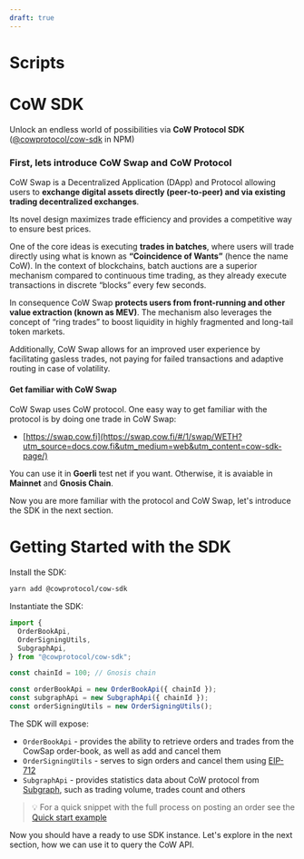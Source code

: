 ```yaml
---
draft: true
---
```


# Scripts


# CoW SDK

Unlock an endless world of possibilities via **CoW Protocol SDK** ([@cowprotocol/cow-sdk](https://www.npmjs.com/package/@cowprotocol/cow-sdk) in NPM)

### First, lets introduce CoW Swap and CoW Protocol <a href="#get-started" id="get-started"></a>

CoW Swap is a Decentralized Application (DApp) and Protocol allowing users to **exchange digital assets directly (peer-to-peer) and via existing trading decentralized exchanges**.

Its novel design maximizes trade efficiency and provides a competitive way to ensure best prices.

One of the core ideas is executing **trades in batches**, where users will trade directly using what is known as **“Coincidence of Wants”** (hence the name CoW). In the context of blockchains, batch auctions are a superior mechanism compared to continuous time trading, as they already execute transactions in discrete “blocks” every few seconds.

In consequence CoW Swap **protects users from front-running and other value extraction (known as MEV)**. The mechanism also leverages the concept of “ring trades” to boost liquidity in highly fragmented and long-tail token markets.

Additionally, CoW Swap allows for an improved user experience by facilitating gasless trades, not paying for failed transactions and adaptive routing in case of volatility.

#### Get familiar with CoW Swap <a href="#get-familiar-with-cowswap" id="get-familiar-with-cowswap"></a>

CoW Swap uses CoW protocol. One easy way to get familiar with the protocol is by doing one trade in CoW Swap:

- [https://swap.cow.fi](https://swap.cow.fi/#/1/swap/WETH?utm_source=docs.cow.fi&utm_medium=web&utm_content=cow-sdk-page/)

You can use it in **Goerli** test net if you want. Otherwise, it is avaiable in **Mainnet** and **Gnosis Chain**.

Now you are more familiar with the protocol and CoW Swap, let's introduce the SDK in the next section.


# Getting Started with the SDK

Install the SDK:

```bash
yarn add @cowprotocol/cow-sdk
```

Instantiate the SDK:

```javascript
import {
  OrderBookApi,
  OrderSigningUtils,
  SubgraphApi,
} from "@cowprotocol/cow-sdk";

const chainId = 100; // Gnosis chain

const orderBookApi = new OrderBookApi({ chainId });
const subgraphApi = new SubgraphApi({ chainId });
const orderSigningUtils = new OrderSigningUtils();
```

The SDK will expose:

- `OrderBookApi` - provides the ability to retrieve orders and trades from the CowSap order-book, as well as add and cancel them
- `OrderSigningUtils` - serves to sign orders and cancel them using [EIP-712](https://eips.ethereum.org/EIPS/eip-712)
- `SubgraphApi` - provides statistics data about CoW protocol from [Subgraph](https://github.com/cowprotocol/subgraph), such as trading volume, trades count and others

> 💡 For a quick snippet with the full process on posting an order see the [Quick start example](https://github.com/cowprotocol/cow-sdk/blob/main/examples/cra/src/pages/quickStart/index.tsx)

Now you should have a ready to use SDK instance. Let's explore in the next section, how we can use it to query the CoW API.
